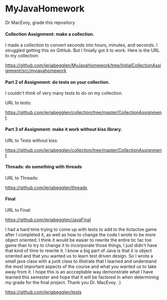 # MyJavaHomework
Dr MacEvoy, grade this repository

#### Collection Assignment:  make a collection.  

I made a collection to convert seconds into hours, minutes, and seconds.  I struggled getting this on GitHub.  But I finially got it to work.  Here is the URL to my collection:

https://github.com/jeriabegglen/MyJavaHomework/tree/InitialCollectionAssignment/src/myjavahomework

#### Part 2 of Assignment:  do tests on your collection.
  I couldn't think of very many tests to do on my collection.

URL to tests:

https://github.com/jeriabegglen/collection/tree/master/CollectionAssignment

#### Part 3 of Assignment:  make it work without kiss library.

URL to Tests without kiss:

https://github.com/jeriabegglen/collection/tree/master/CollectionAssignment

#### Threads:  do something with threads

URL to Threads:

https://github.com/jeriabegglen/threads

#### Final

URL to Final:

https://github.com/jeriabegglen/JavaFinal

  I had a hard time trying to come up with tests to add to the tictactoe game after I completed it, as well as how to change the code I wrote to be more object oriented.  I think it would be easier to rewrite the entire tic tac toe game than to try to change it to incorporate those things, I just didn't have that kind of time to rewrite it.
  I know a big part of Java is that it is object oriented and that you wanted us to learn test driven design.  So I wrote a small java class with a junit class to illistrate that I learned and understand the most important aspects of the course and what you wanted us to take away from it.  I hope this is an accceptable way demonstrate what I have learned this semester and hope that it will be factored in when determining my grade for the final project.  Thank you Dr. MacEvoy.  :)

https://github.com/jeriabegglen/tests





